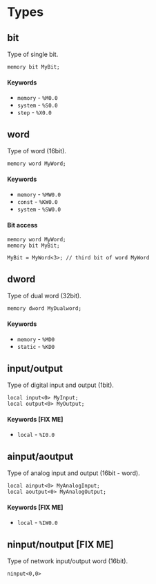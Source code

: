 # Types

## bit
Type of single bit.
```
memory bit MyBit;
```

#### Keywords
 - `memory` - `%M0.0`
 - `system` - `%S0.0`
 - `step` - `%X0.0`



## word
Type of word (16bit).
```
memory word MyWord;
```

#### Keywords
 - `memory` - `%MW0.0`
 - `const` - `%KW0.0`
 - `system` - `%SW0.0`

#### Bit access
```
memory word MyWord;
memory bit MyBit;

MyBit = MyWord<3>; // third bit of word MyWord
```



## dword
Type of dual word (32bit).
```
memory dword MyDualword;
```

#### Keywords
 - `memory` - `%MD0`
 - `static` - `%KD0`



## input/output
Type of digital input and output (1bit).
```
local input<0> MyInput;
local output<0> MyOutput;
```

#### Keywords [FIX ME]
 - `local` - `%I0.0`



## ainput/aoutput
Type of analog input and output (16bit - word).
```
local ainput<0> MyAnalogInput;
local aoutput<0> MyAnalogOutput;
```

#### Keywords [FIX ME]
 - `local` - `%IW0.0`


## ninput/noutput  [FIX ME]
Type of network input/output word (16bit).
```
ninput<0,0>
```
